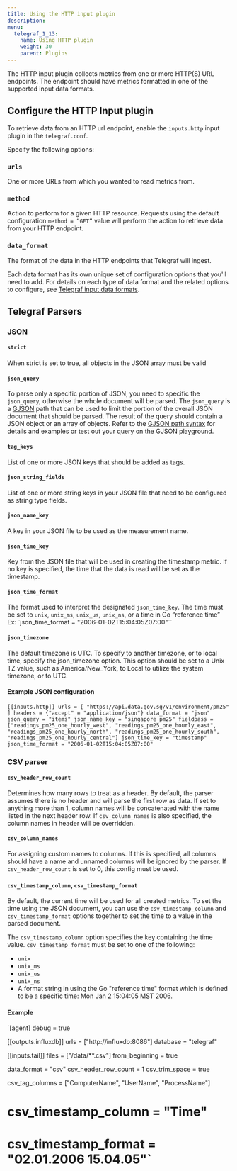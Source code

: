 ```yaml
---
title: Using the HTTP input plugin
description:
menu:
  telegraf_1_13:
    name: Using HTTP plugin
    weight: 30
    parent: Plugins
---
```


The HTTP input plugin collects metrics from one or more HTTP(S) URL endpoints. The endpoint should have metrics formatted in one of the supported input data formats.

## Configure the HTTP Input plugin
To retrieve data from an HTTP url endpoint, enable the `inputs.http` input plugin in the `telegraf.conf`.

Specify the following options:

### `urls`
One or more URLs from which you wanted to read metrics from.

### `method`
Action to perform for a given HTTP resource. Requests using the default configuration `method = “GET”` value will perform the action to retrieve data from your HTTP endpoint.

### `data_format`
The format of the data in the HTTP endpoints that Telegraf will ingest.

Each data format has its own unique set of configuration options that you'll need to add. For details on each type of data format and the related options to configure, see [Telegraf input data formats](telegraf/v1.13/data_formats/input/).


## Telegraf Parsers

### JSON

#### `strict`
When strict is set to true, all objects in the JSON array must be valid

#### `json_query`
To parse only a specific portion of JSON, you need to specific the `json_query`, otherwise the whole document will be parsed.  The `json_query` is a [GJSON](https://github.com/tidwall/gjson) path that can be used to limit the portion of the overall JSON document that should be parsed. The result of the query should contain a JSON object or an array of objects.
Refer to the [GJSON path syntax](https://github.com/tidwall/gjson#path-syntax) for details and examples or test out your query on the GJSON playground.


#### `tag_keys`
List of one or more JSON keys that should be added as tags.

#### `json_string_fields`
List of one or more string keys in your JSON file that need to be configured as string type fields.

#### `json_name_key`
A key in your JSON file to be used as the measurement name.

#### `json_time_key`
Key from the JSON file that will be used in creating the timestamp metric.  If no key is specified, the time that the data is read will be set as the timestamp.

#### `json_time_format`
The format used to interpret the designated `json_time_key`.  The time must be set to `unix`, `unix_ms`, `unix_us`, `unix_ns`, or a time in Go “reference time”
Ex: `json_time_format = "2006-01-02T15:04:05Z07:00"``

#### `json_timezone`
The default timezone is UTC. To specify to another timezone, or to local time, specify the json_timezone option. This option should be set to a Unix TZ value, such as America/New_York, to Local to utilize the system timezone, or to UTC.


#### Example JSON configuration

``[[inputs.http]]
  urls = [
    "https://api.data.gov.sg/v1/environment/pm25"
  ]
  headers = {"accept" = "application/json"}
  data_format = "json"
  json_query = "items"
  json_name_key = "singapore_pm25"
  fieldpass = ["readings_pm25_one_hourly_west", "readings_pm25_one_hourly_east", "readings_pm25_one_hourly_north", "readings_pm25_one_hourly_south", "readings_pm25_one_hourly_central"]
  json_time_key = "timestamp"
  json_time_format = "2006-01-02T15:04:05Z07:00"``


### CSV parser

#### `csv_header_row_count`
Determines how many rows to treat as a header. By default, the parser assumes there is no header and will parse the first row as data. If set to anything more than 1, column names will be concatenated with the name listed in the next header row. If `csv_column_names` is also specified, the column names in header will be overridden.

#### `csv_column_names`
For assigning custom names to columns. If this is specified, all columns should have a name and unnamed columns will be ignored by the parser.  If `csv_header_row_count` is set to 0, this config must be used.

#### `csv_timestamp_column`, `csv_timestamp_format`
By default, the current time will be used for all created metrics. To set the time using the JSON document, you can use the `csv_timestamp_column` and `csv_timestamp_format` options together to set the time to a value in the parsed document.

The `csv_timestamp_column` option specifies the key containing the time value. `csv_timestamp_format` must be set to one of the following:
- `unix`
- `unix_ms`
- `unix_us`
- `unix_ns`
- A format string in using the Go "reference time" format which is defined to be a specific time: Mon Jan 2 15:04:05 MST 2006.

#### Example
`[agent]
  debug = true

[[outputs.influxdb]]
  urls = ["http://influxdb:8086"]
  database = "telegraf"

[[inputs.tail]]
  files = ["/data/**.csv"]
  from_beginning = true

  data_format = "csv"
  csv_header_row_count = 1
  csv_trim_space = true

  csv_tag_columns = ["ComputerName", "UserName", "ProcessName"]

#   csv_timestamp_column = "Time"
#   csv_timestamp_format = "02.01.2006 15.04.05"`
